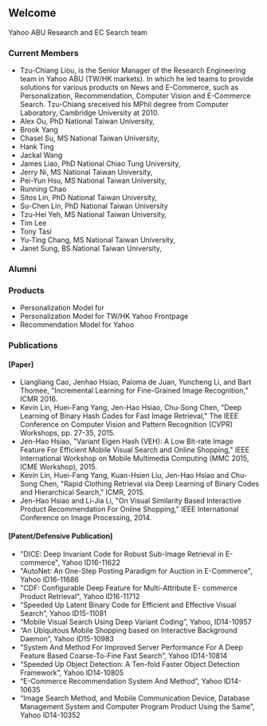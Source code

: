 ## Welcome 

Yahoo ABU Research and EC Search team

### Current Members
- Tzu-Chiang Liou, is the Senior Manager of the Research Engineering team in Yahoo ABU (TW/HK markets). In which he led teams to provide solutions for various products on News and E-Commerce, such as Personalization, Recommendation, Computer Vision and E-Commerce Search. Tzu-Chiang sreceived his MPhil degree from Computer Laboratory, Cambridge University at 2010. 
- Alex Ou, PhD National Taiwan University,
- Brook Yang
- Chasel Su, MS National Taiwan University,
- Hank Ting
- Jackal Wang
- James Liao, PhD National Chiao Tung University,
- Jerry Ni, MS National Taiwan University,
- Pei-Yun Hsu, MS National Taiwan University,
- Running Chao
- Sitos Lin, PhD National Taiwan University,
- Su-Chen Lin, PhD National Taiwan University
- Tzu-Hei Yeh, MS National Taiwan University,
- Tim Lee
- Tony Tasi
- Yu-Ting Chang, MS National Taiwan University,
- Janet Sung, BS National Taiwan University,

### Alumni

### Products 
- Personalization Model for 
- Personalization Model for TW/HK Yahoo Frontpage
- Recommendation Model for Yahoo 

### Publications
#### [Paper]
- Liangliang Cao, Jenhao Hsiao, Paloma de Juan, Yuncheng Li, and Bart Thomee, "Incremental Learning for Fine-Grained Image Recognition," ICMR 2016.
- Kevin Lin, Huei-Fang Yang, Jen-Hao Hsiao, Chu-Song Chen, "Deep Learning of Binary Hash Codes for Fast Image Retrieval," The IEEE Conference on Computer Vision and Pattern Recognition (CVPR) Workshops,  pp. 27-35, 2015.
- Jen-Hao Hsiao, "Variant Eigen Hash (VEH): A Low Bit-rate Image Feature For Efficient Mobile Visual Search and Online Shopping," IEEE International Workshop on Mobile Multimedia Computing (MMC 2015, ICME Workshop), 2015.
- Kevin Lin, Huei-Fang Yang, Kuan-Hsien Liu, Jen-Hao Hsiao and Chu-Song Chen, "Rapid Clothing Retrieval via Deep Learning of Binary Codes and Hierarchical Search," ICMR, 2015.
- Jen-Hao Hsiao and Li-Jia Li, "On Visual Similarity Based Interactive Product Recommendation For Online Shopping," IEEE International Conference on Image Processing, 2014.

#### [Patent/Defensive Publication]
- "DICE: Deep Invariant Code for Robust Sub-Image Retrieval in E-commerce", Yahoo ID16-11622
- "AutoNet: An One-Step Posting Paradigm for Auction in E-Commerce", Yahoo ID16-11686
- "CDF: Configurable Deep Feature for Multi-Attribute E- commerce Product Retrieval", Yahoo ID16-11712
- “Speeded Up Latent Binary Code for Efficient and Effective Visual Search”, Yahoo ID15-11081
- “Mobile Visual Search Using Deep Variant Coding”, Yahoo, ID14-10957
- “An Ubiquitous Mobile Shopping based on Interactive Background Daemon”, Yahoo ID15-10983
- “System And Method For Improved Server Performance For A Deep Feature Based Coarse-To-Fine Fast Search”, Yahoo ID14-10814
- “Speeded Up Object Detection: A Ten-fold Faster Object Detection Framework”, Yahoo ID14-10805
- “E-Commerce Recommendation System And Method”, Yahoo ID14-10635
- “Image Search Method, and Mobile Communication Device, Database Management System and Computer Program Product Using the Same”, Yahoo ID14-10352

